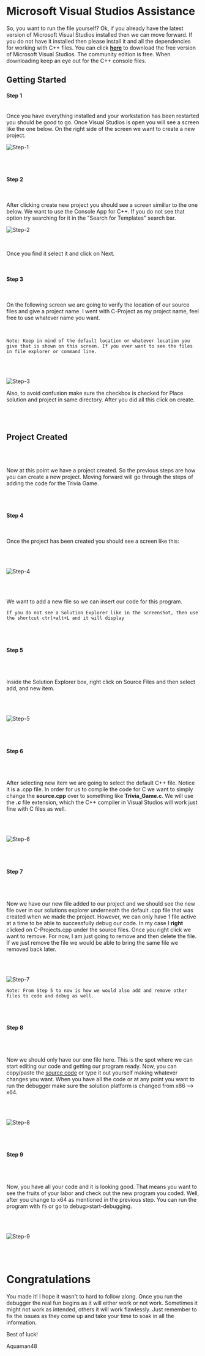 # Microsoft Visual Studios Assistance

So, you want to run the file yourself? Ok, if you already have the latest version of Microsoft Visual Studios installed then we can move forward.
If you do not have it installed then please install it and all the dependencies for working with C++ files. You can click [**here**](https://visualstudio.microsoft.com/downloads/) to download the free version of Microsoft Visual Studios. The community edition is free. When downloading keep an eye out for the C++ console files. 

## Getting Started

#### **Step 1**
<br />
Once you have everything installed and your workstation has been restarted you should be good to go. Once Visual Studios is open you will see a screen like the one below. On the right side of the screen we want to create a new project. 
<br />

![Step-1](https://github.com/aquaman48/Projects/blob/main/C%20Projects/Screenshots/VS/VS-New-Proj-1.png)

<br />
<br/>

#### **Step 2**

<br/>

After clicking create new project you should see a screen similiar to the one below. We want to use the Console App for C++. If you do not see that option try searching for it in the "Search for Templates" search bar. 

![Step-2](https://github.com/aquaman48/Projects/blob/main/C%20Projects/Screenshots/VS/Step-2.png)

<br/>

Once you find it select it and click on Next.

<br/>

#### **Step 3**

<br/>

On the following screen we are going to verify the location of our source files and give a project name. I went with C-Project as my project name, feel free to use whatever name you want. 

<br/>

`Note: Keep in mind of the default location or whatever location you give that is shown on this screen. If you ever want to see the files in file explorer or command line.`

<br /><br/>

![Step-3](https://github.com/aquaman48/Projects/blob/main/C%20Projects/Screenshots/VS/Step-3.png)

Also, to avoid confusion make sure the checkbox is checked for Place solution and project in same directory.
After you did all this click on create. 

<br/><br />


## Project Created

<br/> <br/>

Now at this point we have a project created. So the previous steps are how you can create a new project. Moving forward will go through the steps of adding the code for the  Trivia Game.

<br/> <br/>

#### **Step 4**

<br/>

Once the project has been created you should see a screen like this:

<br/> <br/>

![Step-4](https://github.com/aquaman48/Projects/blob/main/C%20Projects/Screenshots/VS/Step-4.PNG)

<br/> <br/>

We want to add a new file so we can insert our code for this program.

`If you do not see a Solution Explorer like in the screenshot, then use the shortcut ctrl+alt+L and it will display`

<br/> <br/>

#### **Step 5**

<br/> <br/>

Inside the Solution Explorer box, right click on Source Files and then select add, and new item.

<br/> <br/>

![Step-5](https://github.com/aquaman48/Projects/blob/main/C%20Projects/Screenshots/VS/Step-5.PNG)

<br/> <br/>

#### **Step 6**

<br/> <br/>

After selecting new item we are going to select the default C++ file. Notice it is a .cpp file. In order for us to compile the code for C we want to simply change the **source.cpp** over to something like **Trivia_Game.c**. We will use the **_.c_** file extension, which the C++ compiler in Visual Studios will work just fine with C files as well. 

<br/> <br/>

![Step-6](https://github.com/aquaman48/Projects/blob/main/C%20Projects/Screenshots/VS/Step-6.png)

<br/> <br/>

#### **Step 7**

<br/> <br/>

Now we have our new file added to our project and we should see the new file over in our solutions explorer underneath the default .cpp file that was created when we made the project. However, we can only have 1 file active at a time to be able to successfully debug our code. In my case I **right** clicked on C-Projects.cpp under the source files. Once you right click we want to remove. For now, I am just going to remove and then delete the file. If we just remove the file we would be able to bring the same file we removed back later.

<br /><br />

![Step-7](https://github.com/aquaman48/Projects/blob/main/C%20Projects/Screenshots/VS/Step-7.png)



`Note: From Step 5 to now is how we would also add and remove other files to code and debug as well.`

<br/> <br/>

#### **Step 8**

<br/><br/>

Now we should only have our one file here. This is the spot where we can start editing our code and getting our program ready. Now, you can copy/paste the [source code](https://github.com/aquaman48/Projects/blob/main/C%20Projects/Trivia_Game/Trivia_Game.c) or type it out yourself making whatever changes you want. When you have all the code or at any point you want to run the debugger make sure the solution platform is changed from x86 --> x64. 

<br/> <br/>

![Step-8](https://github.com/aquaman48/Projects/blob/main/C%20Projects/Screenshots/VS/Step-8.PNG)

<br/> <br/>

#### **Step 9**

<br/> <br/>

Now, you have all your code and it is looking good. That means you want to see the fruits of your labor and check out the new program you coded. Well, after you change to x64 as mentioned in the previous step. You can run the program with `f5` or go to debug>start-debugging.

<br/><br/>

![Step-9](https://github.com/aquaman48/Projects/blob/main/C%20Projects/Screenshots/VS/Step-9.PNG)

<br/><br/>

# Congratulations

You made it! I hope it wasn't to hard to follow along. 
Once you run the debugger the real fun begins as it will either work or not work. Sometimes it might not work as intended, others it will work flawlessly. Just remember to fix the issues as they come up and take your time to soak in all the information. 

Best of luck!

Aquaman48 
